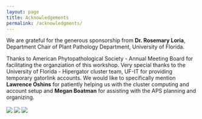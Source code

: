 ```yaml
---
layout: page
title: Acknowledgements
permalink: /acknowledgments/
---
```


We are grateful for the generous sponsorship from **Dr. Rosemary Loria**, Department Chair of Plant Pathology Department, University of Florida. 

Thanks to American Phytopathological Society - Annual Meeting Board for facilitating the organziation of this workshop. Very special thanks to the University of Florida - Hipergator cluster team, UF-IT for providing temporary gatorlink accounts. We would like to specifically mention **Lawrence Oshins** for patiently helping us with the cluster computing and account setup and **Megan Boatman** for assisting with the APS planning and organizing.

<img src="{{site.baseSite}}fig/plant_path.png" align="center">

<img src="{{site.baseSite}}fig/hipergator.png" align="center">    

<img src="{{site.baseSite}}fig/APS_plant_health_banner.png" align="center">


